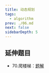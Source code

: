 ```yaml
---
title: 动态规划
tags: 
  - algorithm
prev: ./06.md
next: false
sidebarDepth: 5
---
```


## 延伸题目
- 70.爬楼梯：[题解](../leetCode/0070.md)